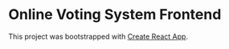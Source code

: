 # Online Voting System Frontend
This project was bootstrapped with [Create React App](https://github.com/facebook/create-react-app).

